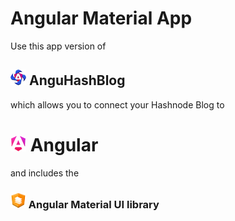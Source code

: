 # Angular Material App

Use this app version of 
## ![anguhashblog logo](/anguhashblog-logo-readme.png) AnguHashBlog 
which allows you to connect your Hashnode Blog to
# ![angular logo](/angular.png) Angular 

and includes the

 ### ![angular material logo](/angular-material.png) Angular Material UI library